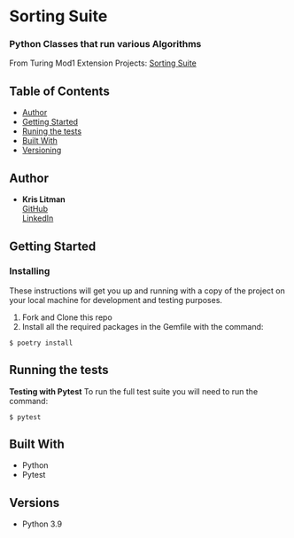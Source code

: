 # Sorting Suite

### Python Classes that run various Algorithms

From Turing Mod1 Extension Projects: [Sorting Suite](https://backend.turing.edu/module1/projects/sorting_suite)

## Table of Contents

  - [Author](#author)
  - [Getting Started](#getting-started)
  - [Runing the tests](#running-the-tests)
  - [Built With](#built-with)
  - [Versioning](#versions)

## Author

  - **Kris Litman**<br>
    [GitHub](https://github.com/krislitman)<br>
    [LinkedIn](https://www.linkedin.com/in/kris-litman/)

## Getting Started

### Installing

These instructions will get you up and running with a copy of the project on
your local machine for development and testing purposes.

1. Fork and Clone this repo
2. Install all the required packages in the Gemfile with the command: 
```
$ poetry install
```

## Running the tests 

**Testing with Pytest**
To run the full test suite you will need to run the command:
```
$ pytest
```

## Built With

- Python
- Pytest

## Versions

- Python 3.9
